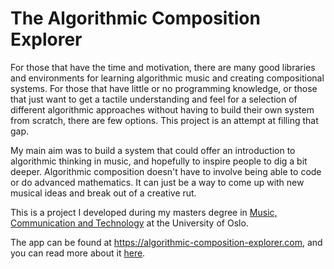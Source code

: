 # The Algorithmic Composition Explorer

For those that have the time and motivation, there are many good libraries and environments for learning algorithmic music and creating compositional systems. For those that have little or no programming knowledge, or those that just want to get a tactile understanding and feel for a selection of different algorithmic approaches without having to build their own system from scratch, there are few options. This project is an attempt at filling that gap.

My main aim was to build a system that could offer an introduction to algorithmic thinking in music, and hopefully to inspire people to dig a bit deeper. Algorithmic composition doesn't have to involve being able to code or do advanced mathematics. It can just be a way to come up with new musical ideas and break out of a creative rut.

This is a project I developed during my masters degree in [Music, Communication and Technology](https://www.uio.no/english/studies/programmes/mct-master/) at the University of Oslo.

The app can be found at https://algorithmic-composition-explorer.com, and you can read more about it [here](https://mct-master.github.io/masters-thesis/2022/05/15/stephedg-algorithmic-composition-explorer.html).
